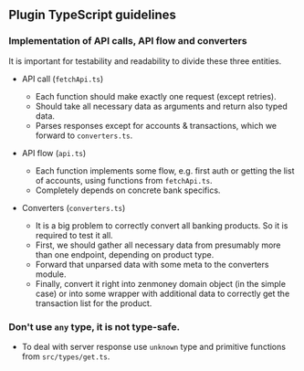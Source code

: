 ## Plugin TypeScript guidelines

### Implementation of API calls, API flow and converters
It is important for testability and readability to divide these three entities.

- API call (`fetchApi.ts`)
  - Each function should make exactly one request (except retries).
  - Should take all necessary data as arguments and return also typed data.
  - Parses responses except for accounts & transactions, which we forward to
  `converters.ts`.

- API flow (`api.ts`)
  - Each function implements some flow, e.g. first auth or getting the list of accounts,
  using functions from `fetchApi.ts`.
  - Completely depends on concrete bank specifics.

- Converters (`converters.ts`)
  - It is a big problem to correctly convert all banking products.
  So it is required to test it all.
  - First, we should gather all necessary data from presumably
  more than one endpoint, depending on product type.
  - Forward that unparsed data with some meta to the converters module.
  - Finally, convert it right into zenmoney domain object (in the simple case)
  or into some wrapper with additional data to correctly get the transaction list
  for the product.

### Don't use ```any``` type, it is not type-safe.
- To deal with server response use `unknown` type
and primitive functions from `src/types/get.ts`.
